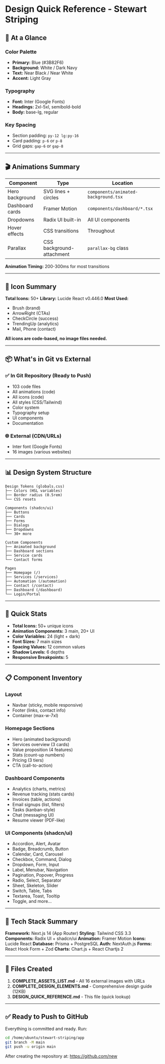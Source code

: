 # Design Quick Reference - Stewart Striping

## 🎨 At a Glance

### Color Palette
- **Primary:** Blue (#3B82F6)
- **Background:** White / Dark Navy
- **Text:** Near Black / Near White
- **Accent:** Light Gray

### Typography
- **Font:** Inter (Google Fonts)
- **Headings:** 2xl-5xl, semibold-bold
- **Body:** base-lg, regular

### Key Spacing
- Section padding: `py-12 lg:py-16`
- Card padding: `p-6` or `p-8`
- Grid gaps: `gap-6` or `gap-8`

---

## 🎬 Animations Summary

| Component | Type | Location |
|-----------|------|----------|
| Hero background | SVG lines + circles | `components/animated-background.tsx` |
| Dashboard cards | Framer Motion | `components/dashboard/*.tsx` |
| Dropdowns | Radix UI built-in | All UI components |
| Hover effects | CSS transitions | Throughout |
| Parallax | CSS background-attachment | `parallax-bg` class |

**Animation Timing:** 200-300ms for most transitions

---

## 🎨 Icon Summary

**Total Icons:** 50+
**Library:** Lucide React v0.446.0
**Most Used:**
- Brush (brand)
- ArrowRight (CTAs)
- CheckCircle (success)
- TrendingUp (analytics)
- Mail, Phone (contact)

**All icons are code-based, no image files needed.**

---

## 📦 What's in Git vs External

### ✅ In Git Repository (Ready to Push)
- 103 code files
- All animations (code)
- All icons (code)
- All styles (CSS/Tailwind)
- Color system
- Typography setup
- UI components
- Documentation

### 🌐 External (CDN/URLs)
- Inter font (Google Fonts)
- 16 images (various websites)

---

## 📊 Design System Structure

```
Design Tokens (globals.css)
├── Colors (HSL variables)
├── Border radius (0.5rem)
└── CSS resets

Components (shadcn/ui)
├── Buttons
├── Cards
├── Forms
├── Dialogs
├── Dropdowns
└── 30+ more

Custom Components
├── Animated background
├── Dashboard sections
├── Service cards
└── Contact forms

Pages
├── Homepage (/)
├── Services (/services)
├── Automation (/automation)
├── Contact (/contact)
├── Dashboard (/dashboard)
└── Login/Portal
```

---

## 🎯 Quick Stats

- **Total Icons:** 50+ unique icons
- **Animation Components:** 3 main, 20+ UI
- **Color Variables:** 24 (light + dark)
- **Font Sizes:** 7 main sizes
- **Spacing Values:** 12 common values
- **Shadow Levels:** 6 depths
- **Responsive Breakpoints:** 5

---

## 📋 Component Inventory

### Layout
- Navbar (sticky, mobile responsive)
- Footer (links, contact info)
- Container (max-w-7xl)

### Homepage Sections
- Hero (animated background)
- Services overview (3 cards)
- Value proposition (4 features)
- Stats (count-up numbers)
- Pricing (3 tiers)
- CTA (call-to-action)

### Dashboard Components
- Analytics (charts, metrics)
- Revenue tracking (stats cards)
- Invoices (table, actions)
- Email signups (list, filters)
- Tasks (kanban-style)
- Chat (messaging UI)
- Resume viewer (PDF-like)

### UI Components (shadcn/ui)
- Accordion, Alert, Avatar
- Badge, Breadcrumb, Button
- Calendar, Card, Carousel
- Checkbox, Command, Dialog
- Dropdown, Form, Input
- Label, Menubar, Navigation
- Pagination, Popover, Progress
- Radio, Select, Separator
- Sheet, Skeleton, Slider
- Switch, Table, Tabs
- Textarea, Toast, Tooltip
- Toggle, and more...

---

## 🔧 Tech Stack Summary

**Framework:** Next.js 14 (App Router)
**Styling:** Tailwind CSS 3.3
**Components:** Radix UI + shadcn/ui
**Animation:** Framer Motion
**Icons:** Lucide React
**Database:** Prisma + PostgreSQL
**Auth:** NextAuth.js
**Forms:** React Hook Form + Zod
**Charts:** Chart.js + React Chartjs 2

---

## 📁 Files Created

1. **COMPLETE_ASSETS_LIST.md** - All 16 external images with URLs
2. **COMPLETE_DESIGN_ELEMENTS.md** - Comprehensive design guide (12KB)
3. **DESIGN_QUICK_REFERENCE.md** - This file (quick lookup)

---

## ✅ Ready to Push to GitHub

Everything is committed and ready. Run:

```bash
cd /home/ubuntu/stewart-striping/app
git branch -M main
git push -u origin main
```

After creating the repository at: https://github.com/new
